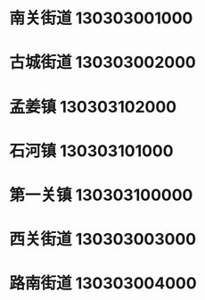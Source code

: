 # 南关街道 130303001000
# 古城街道 130303002000
# 孟姜镇 130303102000
# 石河镇 130303101000
# 第一关镇 130303100000
# 西关街道 130303003000
# 路南街道 130303004000
